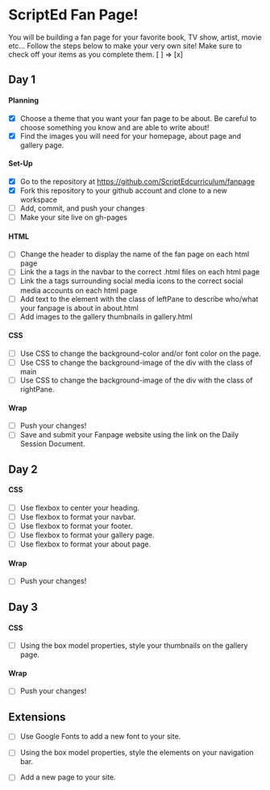 # ScriptEd Fan Page!
You will be building a fan page for your favorite book, TV show, artist, movie etc... Follow the steps below to make your very own site! 
Make sure to check off your items as you complete them. [ ] => [x]


## Day 1
#### Planning
- [x] Choose a theme that you want your fan page to be about. Be careful to choose something you know and are able to write about!
- [x] Find the images you will need for your homepage, about page and gallery page.
#### Set-Up
- [x] Go to the repository at https://github.com/ScriptEdcurriculum/fanpage
- [x] Fork this repository to your github account and clone to a new workspace
- [ ] Add, commit, and push your changes
- [ ] Make your site live on gh-pages
#### HTML
- [ ] Change the header to display the name of the fan page on each html page
- [ ] Link the a tags in the navbar to the correct .html files on each html page
- [ ] Link the a tags surrounding social media icons to the correct social media accounts on each html page
- [ ] Add text to the element with the class of leftPane to describe who/what your fanpage is about in about.html
- [ ] Add images to the gallery thumbnails in gallery.html
#### CSS
- [ ] Use CSS to change the background-color and/or font color on the page.
- [ ] Use CSS to change the background-image of the div with the class of main
- [ ] Use CSS to change the background-image of the div with the class of rightPane.

#### Wrap
- [ ] Push your changes!
- [ ] Save and submit your Fanpage website using the link on the Daily Session Document.

## Day 2
#### CSS
- [ ] Use flexbox to center your heading. 
- [ ] Use flexbox to format your navbar.
- [ ] Use flexbox to format your footer.
- [ ] Use flexbox to format your gallery page. 
- [ ] Use flexbox to format your about page. 

#### Wrap
- [ ] Push your changes!

## Day 3
#### CSS
- [ ] Using the box model properties, style your thumbnails on the gallery page. 

#### Wrap
- [ ] Push your changes!

## Extensions
- [ ] Use Google Fonts to add a new font to your site.
- [ ] Using the box model properties, style the elements on your navigation bar.
- [ ] Add a new page to your site.

